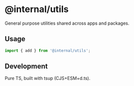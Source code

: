 # @internal/utils

General purpose utilities shared across apps and packages.

## Usage

```ts
import { add } from '@internal/utils';
```

## Development

Pure TS, built with tsup (CJS+ESM+d.ts).
